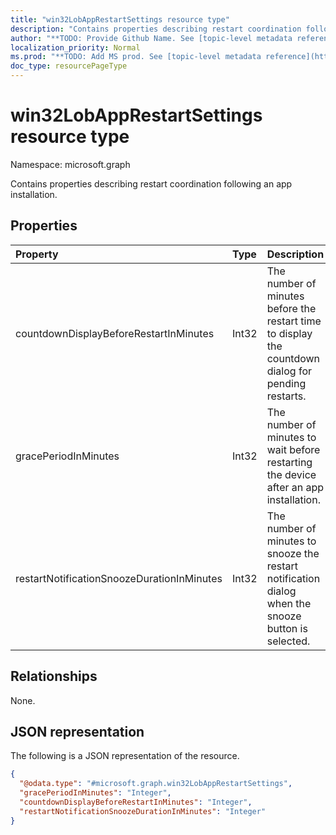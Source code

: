 ```yaml
---
title: "win32LobAppRestartSettings resource type"
description: "Contains properties describing restart coordination following an app installation."
author: "**TODO: Provide Github Name. See [topic-level metadata reference](https://msgo.azurewebsites.net/add/document/guidelines/metadata.html#topic-level-metadata)**"
localization_priority: Normal
ms.prod: "**TODO: Add MS prod. See [topic-level metadata reference](https://msgo.azurewebsites.net/add/document/guidelines/metadata.html#topic-level-metadata)**"
doc_type: resourcePageType
---
```


# win32LobAppRestartSettings resource type

Namespace: microsoft.graph

Contains properties describing restart coordination following an app installation.

## Properties
|Property|Type|Description|
|:---|:---|:---|
|countdownDisplayBeforeRestartInMinutes|Int32|The number of minutes before the restart time to display the countdown dialog for pending restarts.|
|gracePeriodInMinutes|Int32|The number of minutes to wait before restarting the device after an app installation.|
|restartNotificationSnoozeDurationInMinutes|Int32|The number of minutes to snooze the restart notification dialog when the snooze button is selected.|

## Relationships
None.

## JSON representation
The following is a JSON representation of the resource.
<!-- {
  "blockType": "resource",
  "@odata.type": "microsoft.graph.win32LobAppRestartSettings"
}
-->
``` json
{
  "@odata.type": "#microsoft.graph.win32LobAppRestartSettings",
  "gracePeriodInMinutes": "Integer",
  "countdownDisplayBeforeRestartInMinutes": "Integer",
  "restartNotificationSnoozeDurationInMinutes": "Integer"
}
```

